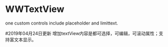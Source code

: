 # WWTextView
one custom controls include placeholder and limittext. 

#2019年04月24日更新
增加textView内容是都可选择，可编辑，可滚动属性；支持富文本显示。

